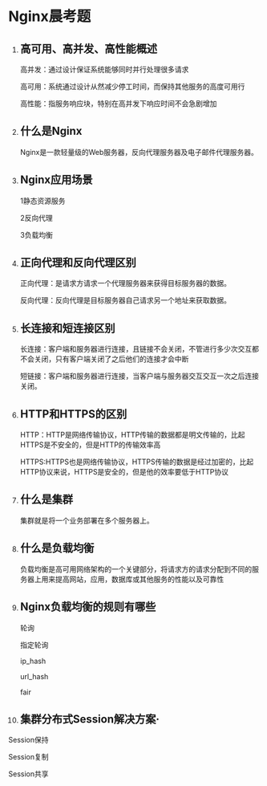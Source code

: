 # Nginx晨考题

1. ## 高可用、高并发、高性能概述

   高并发：通过设计保证系统能够同时并行处理很多请求

   高可用：系统通过设计从然减少停工时间，而保持其他服务的高度可用行

   高性能：指服务响应块，特别在高并发下响应时间不会急剧增加

2. ## 什么是Nginx

   Nginx是一款轻量级的Web服务器，反向代理服务器及电子邮件代理服务器。

3. ## Nginx应用场景

   1静态资源服务

   2反向代理

   3负载均衡

4. ## 正向代理和反向代理区别

   正向代理：是请求方请求一个代理服务器来获得目标服务器的数据。

   反向代理：反向代理是目标服务器自己请求另一个地址来获取数据。

5. ## 长连接和短连接区别

   长连接：客户端和服务器进行连接，且链接不会关闭，不管进行多少次交互都不会关闭，只有客户端关闭了之后他们的连接才会中断

   短链接：客户端和服务器进行连接，当客户端与服务器交互交互一次之后连接关闭。

6. ## HTTP和HTTPS的区别

   HTTP：HTTP是网络传输协议，HTTP传输的数据都是明文传输的，比起HTTPS是不安全的，但是HTTP的传输效率高

   HTTPS:HTTPS也是网络传输协议，HTTPS传输的数据是经过加密的，比起HTTP协议来说，HTTPS是安全的，但是他的效率要低于HTTP协议

7. ## 什么是集群

   集群就是将一个业务部署在多个服务器上。

8. ## 什么是负载均衡

   负载均衡是高可用网络架构的一个关键部分，将请求方的请求分配到不同的服务器上用来提高网站，应用，数据库或其他服务的性能以及可靠性

9. ## Nginx负载均衡的规则有哪些

   轮询

   指定轮询

   ip_hash

   url_hash

   fair

10. ## 集群分布式Session解决方案·

Session保持

Session复制

Session共享